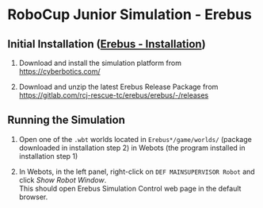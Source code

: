 # RoboCup Junior Simulation - Erebus

## Initial Installation ([Erebus - Installation](https://erebus.rcj.cloud/docs/installation/]))

1. Download and install the simulation platform from\
https://cyberbotics.com/

2. Download and unzip the latest Erebus Release Package from\
https://gitlab.com/rcj-rescue-tc/erebus/erebus/-/releases


## Running the Simulation

1. Open one of the `.wbt` worlds located in `Erebus*/game/worlds/` (package downloaded in installation step 2)
in Webots (the program installed in installation step 1)

2. In Webots, in the left panel, right-click on `DEF MAINSUPERVISOR Robot` and click _Show Robot Window_.\
This should open Erebus Simulation Control web page in the default browser.
